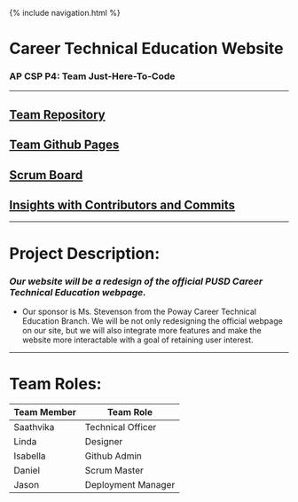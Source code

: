 {% include navigation.html %}

# Career Technical Education Website
### AP CSP P4: Team Just-Here-To-Code
---
## [Team Repository](https://github.com/LindaLiu1202/just_here_to_code)
## [Team Github Pages](https://lindaliu1202.github.io/just_here_to_code/)
## [Scrum Board](https://github.com/LindaLiu1202/just_here_to_code/projects/1)
## [Insights with Contributors and Commits]( https://github.com/LindaLiu1202/just_here_to_code/graphs/contributors )
--- 
# Project Description:
### _Our website will be a redesign of the official PUSD Career Technical Education webpage._

- Our sponsor is Ms. Stevenson from the Poway Career Technical Education Branch. We will be not only redesigning the official webpage on our site, but we will also integrate more features and make the website more interactable with a goal of retaining user interest.
---
# Team Roles:
| Team Member | Team Role |
| ----------- | --------- |
| Saathvika   | Technical Officer|
| Linda       | Designer  |
| Isabella    | Github Admin|
| Daniel      | Scrum Master|
| Jason       | Deployment Manager|
